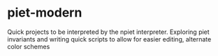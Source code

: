 # piet-modern
Quick projects to be interpreted by the npiet interpreter. Exploring piet invariants and writing quick scripts to allow for easier editing, alternate color schemes
